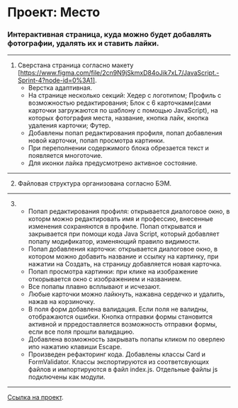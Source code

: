 # Проект: Место

### Интерактивная страница, куда можно будет добавлять фотографии, удалять их и ставить лайки.
______

1. Сверстана страница согласно макету [https://www.figma.com/file/2cn9N9jSkmxD84oJik7xL7/JavaScript.-Sprint-4?node-id=0%3A1].
   * Верстка адаптивная. 
   * На странице несколько секций: Хедер  с логотипом; Профиль с возможностью редактирования; Блок с 6 карточками(сами карточки загружаются по шаблону  с помощью JavaScript), на которых фотография места, название,  кнопка лайк, кнопка удаления карточки; Футер.
   * Добавлены попап редактирования профиля, попап добавления  новой карточки, попап просмотра картинки.
   * При переполнении содержимого блока обрезается текст и появляется многоточие.
   * Для иконки лайка  предусмотрено активное состояние.
______
2. Файловая структура организована согласно БЭМ.
______
3.  * Попап редактирования профиля: открывается диалоговое окно, в которм можно редактировать имя и профессию, внесенные изменения сохраняются в профиле. Попап открыватся и закрывается при помощи кода Java Script, который добавляет попапу модификатор, изменяющий правило видимости.
    * Попап добавления карточки: открывается диалоговое  окно,  в котором можно добавить  название и ссылку на картинку, при нажатии на Создать, на страницу  добавляется новая  карточка.
    * Попап просмотра  картинки: при клике на изображение откорывается  окно с изображением и названием.
    * Все попапы  плавно всплывают и исчезают.
    * Любые карточки можно лайкнуть, нажавна сердечко и удалить, нажав на корзиночку.
    * В поля форм добавлена валидация. Если поля не валидны, отображаются ошибки. Кнопка отправки формы становится активной и прредоставляется возможность отправки формы, если все поля прошли валидацию.
    * Добавлена  возможность закрывать попапы  кликом  по оверлею ипо нажатию  клавиши Escape.
    * Произведен рефакторинг кода. Добавлены классы Card и FormValidator. Классы экспортируются из соответсвующих файлов и импортируются в файл index.js. Отдельные файлы js подключены как модули.
______
[Ссылка на проект](https://ekaterinamanuilova.github.io/mesto/).
